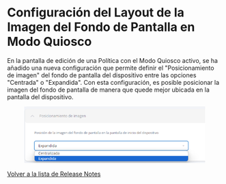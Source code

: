 # Configuración del Layout de la Imagen del Fondo de Pantalla en Modo Quiosco

En la pantalla de edición de una Política con el Modo Quiosco activo, se ha añadido una nueva configuración que permite definir el "Posicionamiento de imagen" del fondo de pantalla del dispositivo entre las opciones "Centrada" o "Expandida". Con esta configuración, es posible posicionar la imagen del fondo de pantalla de manera que quede mejor ubicada en la pantalla del dispositivo.

<figure><img src="../../../.gitbook/assets/image (80).png" alt="" width="522"><figcaption></figcaption></figure>

[Volver a la lista de Release Notes](./)&#x20;
